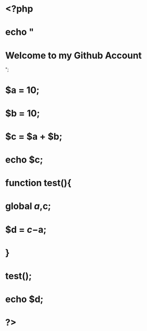 # <?php
 # echo "<h1>Welcome to my Github Account</h1>";
 # $a = 10;
 # $b = 10;
 # $c = $a + $b;
 # echo $c;
 # function test(){
 #    global $a,$c;
 #    $d = $c-$a;
 # }
 # test();
 # echo $d;
 # ?>